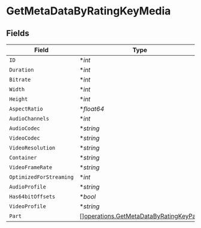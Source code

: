 # GetMetaDataByRatingKeyMedia


## Fields

| Field                                                                                            | Type                                                                                             | Required                                                                                         | Description                                                                                      | Example                                                                                          |
| ------------------------------------------------------------------------------------------------ | ------------------------------------------------------------------------------------------------ | ------------------------------------------------------------------------------------------------ | ------------------------------------------------------------------------------------------------ | ------------------------------------------------------------------------------------------------ |
| `ID`                                                                                             | **int*                                                                                           | :heavy_minus_sign:                                                                               | N/A                                                                                              | 15                                                                                               |
| `Duration`                                                                                       | **int*                                                                                           | :heavy_minus_sign:                                                                               | N/A                                                                                              | 141417                                                                                           |
| `Bitrate`                                                                                        | **int*                                                                                           | :heavy_minus_sign:                                                                               | N/A                                                                                              | 2278                                                                                             |
| `Width`                                                                                          | **int*                                                                                           | :heavy_minus_sign:                                                                               | N/A                                                                                              | 1920                                                                                             |
| `Height`                                                                                         | **int*                                                                                           | :heavy_minus_sign:                                                                               | N/A                                                                                              | 814                                                                                              |
| `AspectRatio`                                                                                    | **float64*                                                                                       | :heavy_minus_sign:                                                                               | N/A                                                                                              | 2.35                                                                                             |
| `AudioChannels`                                                                                  | **int*                                                                                           | :heavy_minus_sign:                                                                               | N/A                                                                                              | 2                                                                                                |
| `AudioCodec`                                                                                     | **string*                                                                                        | :heavy_minus_sign:                                                                               | N/A                                                                                              | aac                                                                                              |
| `VideoCodec`                                                                                     | **string*                                                                                        | :heavy_minus_sign:                                                                               | N/A                                                                                              | h264                                                                                             |
| `VideoResolution`                                                                                | **string*                                                                                        | :heavy_minus_sign:                                                                               | N/A                                                                                              | 1080                                                                                             |
| `Container`                                                                                      | **string*                                                                                        | :heavy_minus_sign:                                                                               | N/A                                                                                              | mp4                                                                                              |
| `VideoFrameRate`                                                                                 | **string*                                                                                        | :heavy_minus_sign:                                                                               | N/A                                                                                              | 24p                                                                                              |
| `OptimizedForStreaming`                                                                          | **int*                                                                                           | :heavy_minus_sign:                                                                               | N/A                                                                                              | 0                                                                                                |
| `AudioProfile`                                                                                   | **string*                                                                                        | :heavy_minus_sign:                                                                               | N/A                                                                                              | lc                                                                                               |
| `Has64bitOffsets`                                                                                | **bool*                                                                                          | :heavy_minus_sign:                                                                               | N/A                                                                                              | false                                                                                            |
| `VideoProfile`                                                                                   | **string*                                                                                        | :heavy_minus_sign:                                                                               | N/A                                                                                              | high                                                                                             |
| `Part`                                                                                           | [][operations.GetMetaDataByRatingKeyPart](../../models/operations/getmetadatabyratingkeypart.md) | :heavy_minus_sign:                                                                               | N/A                                                                                              |                                                                                                  |